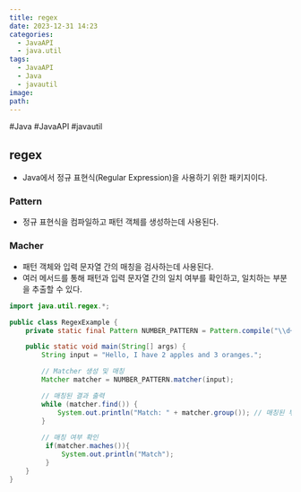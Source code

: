 ```yaml
---
title: regex
date: 2023-12-31 14:23
categories:
  - JavaAPI
  - java.util
tags:
  - JavaAPI
  - Java
  - javautil
image: 
path:
---
```

#Java #JavaAPI #javautil

## regex
+ Java에서 정규 표현식(Regular Expression)을 사용하기 위한 패키지이다.

### Pattern
+ 정규 표현식을 컴파일하고 패턴 객체를 생성하는데 사용된다.

### Macher
+ 패턴 객체와 입력 문자열 간의 매칭을 검사하는데 사용된다.
+ 여러 메서드를 통해 패턴과 입력 문자열 간의 일치 여부를 확인하고, 일치하는 부분을 추출할 수 있다.

```java
import java.util.regex.*;

public class RegexExample {
	private static final Pattern NUMBER_PATTERN = Pattern.compile("\\d+"); // 숫자 패턴

    public static void main(String[] args) {
        String input = "Hello, I have 2 apples and 3 oranges.";

        // Matcher 생성 및 매칭
        Matcher matcher = NUMBER_PATTERN.matcher(input);

        // 매칭된 결과 출력
        while (matcher.find()) {
            System.out.println("Match: " + matcher.group()); // 매칭된 부분 출력
        }
        
	    // 매칭 여부 확인
	     if(matcher.maches()){
		     System.out.println("Match");
	     }
    }
}

```